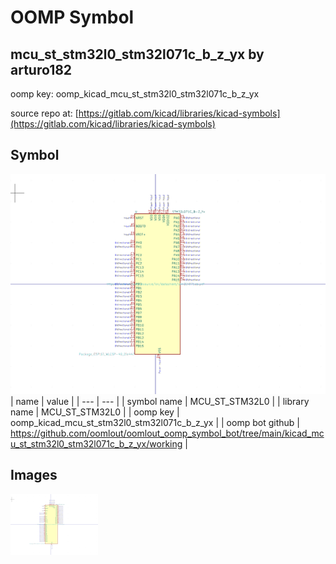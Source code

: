 # OOMP Symbol  
## mcu_st_stm32l0_stm32l071c_b_z_yx  by arturo182  
  
oomp key: oomp_kicad_mcu_st_stm32l0_stm32l071c_b_z_yx  
  
source repo at: [https://gitlab.com/kicad/libraries/kicad-symbols](https://gitlab.com/kicad/libraries/kicad-symbols)  
## Symbol  
  
[![working.png](working_600.png)](working.png)  
| name | value | 
| --- | --- | 
| symbol name | MCU_ST_STM32L0 | 
| library name | MCU_ST_STM32L0 | 
| oomp key | oomp_kicad_mcu_st_stm32l0_stm32l071c_b_z_yx | 
| oomp bot github | https://github.com/oomlout/oomlout_oomp_symbol_bot/tree/main/kicad_mcu_st_stm32l0_stm32l071c_b_z_yx/working | 
## Images  
  
[![working.png](working_140.png)](working.png)  
